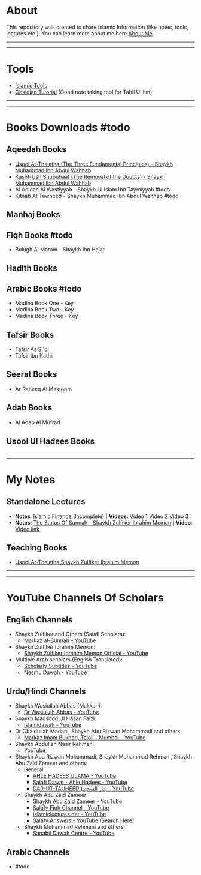 # About
This repository was created to share Islamic Information (like notes, tools, lectures etc.). You can learn more about me here [About Me](Misc/About%20Me.md).

---
---
# Tools
- [Islamic Tools](Misc/Islamic%20Tools.md)
- [Obsidian Tutorial](Misc/Obsidian/Obsidian%20Tutorial.md) (Good note taking tool for Tabil Ul Ilm)
---
---
# Books Downloads #todo 

## Aqeedah Books
- [Usool At-Thalatha (The Three Fundamental Principles) - Shaykh Muhammad Ibn Abdul Wahhab](Books/Aqeedah/The%203%20Fundamental%20Principles/README.md)
- [Kashf-Ush Shubuhaat (The Removal of the Doubts) - Shaykh Muhammad Ibn Abdul Wahhab](Books/Aqeedah/Removal%20Of%20Doubts/README.md)
- Al Aqidah Al Wastiyyah - Shaykh Ul Islam Ibn Taymiyyah #todo 
- Kitaab At Tawheed - Shaykh Muhammad Ibn Abdul Wahhab #todo 

## Manhaj Books

## Fiqh Books #todo
- Bulugh Al Maram - Shaykh Ibn Hajar

## Hadith Books

## Arabic Books #todo 
- Madina Book One - Key 
- Madina Book Two - Key
- Madina Book Three - Key

## Tafsir Books
- Tafsir As Si'di
- Tafsir Ibn Kathir

## Seerat Books
- Ar Raheeq Al Maktoom

## Adab Books
- Al Adab Al Mufrad

## Usool Ul Hadees Books


---
---
# My Notes
## Standalone Lectures
- **Notes**: [Islamic Finance](Notes/Islamic%20Finance%20-%20S.%20Obaidur%20Rahman%20and%20S.%20Tariq%20Safi/Islamic%20Finance%20-%20S.%20Obaidur%20Rahman%20and%20S.%20Tariq%20Safi%20-%20Incomplete.pdf) (Incomplete) | **Videos**: [Video 1](https://www.youtube.com/watch?v=_w3D_90Yuj8) [Video 2](https://www.youtube.com/watch?v=1IhG1UtEvmI) [Video 3](https://www.youtube.com/watch?v=7anzIdv9fzg)
- **Notes**: [The Status Of Sunnah - Shaykh Zulfiker Ibrahim Memon](/Notes/The%20Status%20of%20Sunnah%20-%20Shaykh%20Zulfiker%20Ibrahim%20Memon/The%20Status%20of%20Sunnah%20-%20Shaykh%20Zulfiker%20Ibrahim%20Memon.pdf) | **Video**: [Video link](https://www.youtube.com/watch?v=M8uv7pcXubA)
## Teaching Books
- [Usool At-Thalatha Shaykh Zulfiker Ibrahim Memon](Notes/Usool%20At-Thalatha%20-%20Shaykh%20Zulfiker%20Ibrahim%20Memon/README.md)

---
---
# YouTube Channels Of Scholars

## English Channels
- Shaykh Zulfiker and Others (Salafi Scholars): 
	- [Markaz al-Sunnah - YouTube](https://youtube.com/@MarkazSunnahUK?si=Hc2IaMSRDDiiCVOq)
- Shaykh Zulfiker Ibrahim Memon:
	- [Shaykh Zulfiker Ibrahim Memon Official - YouTube](https://youtube.com/@ShaykhZulfikerMemon?si=vAJ4FKVbWK7-_OLX)
- Multiple Arab scholars (English Translated):
	- [Scholarly Subtitles - YouTube](https://youtube.com/@Scholarly_Subtitles?si=75YWV4pjwSYKRf8Z)
	- [Nesmu Dawah - YouTube](https://www.youtube.com/@nesmudawah)
## Urdu/Hindi Channels
- Shaykh Wasiullah Abbas (Makkah): 
	- [Dr Wasiullah Abbas - YouTube](https://youtube.com/@DrWasiullahAbbas?si=5QYjJbPbHPfpkcPr)
- Shaykh Maqsood Ul Hasan Faizi:
	- [islamidawah - YouTube](https://youtube.com/@islamidawah?si=wo9c4drMNC4_oOp8)
- Dr Obaidullah Madani, Shaykh Abu Rizwan Mohammadi and others:
	- [Markaz Imam Bukhari, Taloli - Mumbai - YouTube](https://www.youtube.com/@MarkazImamBukhari)
- Shaykh Abdullah Nasir Rehmani
    - [YouTube](https://youtube.com/@ShaikhAbdullahNasirRehmani?si=zmsTaJqf_5I8OVzn)
- Shaykh Abu Rizwan Mohammadi, Shaykh Mohammad Rehmani, Shaykh Abu Zaid Zameer and others:
	- General
		- [AHLE HADEES ULAMA - YouTube](https://www.youtube.com/@ahlehadeesulama)
		- [Salafi Dawat - Ahle Hadees - YouTube](https://www.youtube.com/@SalafiDawatAhleHadees)
		- [DAR-UT-TAUHEED (دار التوحيد) - YouTube](https://www.youtube.com/@DARUTTAUHEED)
	- Shaykh Abu Zaid Zameer:
		- [Shaykh Abu Zaid Zameer - YouTube](https://www.youtube.com/@shaykhabuzaidzameer)
		- [Salafy Fiqh Channel - YouTube](https://www.youtube.com/@SalafyFiqhChannel)
		- [islamiclectures.net - YouTube](https://www.youtube.com/@islamiclecturesnet)
		- [Salafy Answers - YouTube](https://www.youtube.com/salafyanswers) ([Search Here](https://www.google.com/search?q=TARAWEEH+site%3Ahttps%3A%2F%2Fwww.youtube.com%2F+%22Salafy+Answers+%22Abu+Zaid+Zameer%22&oq=TARAWEEH+site%3Ahttps%3A%2F%2Fwww.youtube.com%2F+%22Salafy+Answers+%22Abu+Zaid+Zameer%22&gs_lcrp=EgZjaHJvbWUyBggAEEUYOdIBBjgzajBqMagCALACAA&sourceid=chrome&ie=UTF-8))
	- Shaykh Muhammad Rehmani and others:
		- [Sanabil Dawah Centre - YouTube](https://youtube.com/@SanabilDawahCentre?si=mznWytEfguN2cIGX)

## Arabic Channels
- #todo

